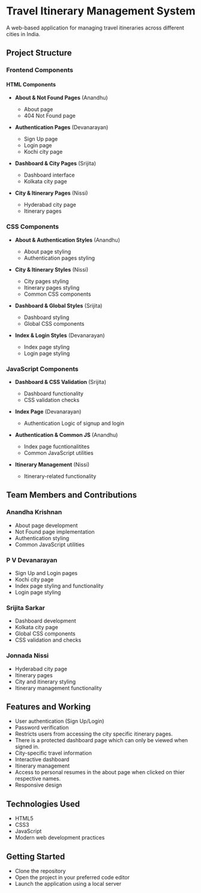 # Travel Itinerary Management System
A web-based application for managing travel itineraries across different cities in India.

## Project Structure
### Frontend Components
#### HTML Components
- **About & Not Found Pages** (Anandhu)

    - About page
    - 404 Not Found page
  
- **Authentication Pages** (Devanarayan)

    - Sign Up page
    - Login page
    - Kochi city page
  
- **Dashboard & City Pages** (Srijita)

    - Dashboard interface
    - Kolkata city page
- **City & Itinerary Pages** (Nissi)

    - Hyderabad city page
    - Itinerary pages

### CSS Components
- **About & Authentication Styles** (Anandhu)

    - About page styling
    - Authentication pages styling

- **City & Itinerary Styles** (Nissi)

    - City pages styling
    - Itinerary pages styling
    - Common CSS components

- **Dashboard & Global Styles** (Srijita)

    - Dashboard styling
    - Global CSS components
  
- **Index & Login Styles** (Devanarayan)

    - Index page styling
    - Login page styling

### JavaScript Components
- **Dashboard & CSS Validation** (Srijita)

    - Dashboard functionality
    - CSS validation checks

- **Index Page** (Devanarayan)
    - Authentication Logic of signup and login

- **Authentication & Common JS** (Anandhu)

    - Index page fucntionalitites
    - Common JavaScript utilities

- **Itinerary Management** (Nissi)

    - Itinerary-related functionality
  
## Team Members and Contributions
### Anandha Krishnan
- About page development
- Not Found page implementation
- Authentication styling
- Common JavaScript utilities

### P V Devanarayan
- Sign Up and Login pages
- Kochi city page
- Index page styling and functionality
- Login page styling

### Srijita Sarkar
- Dashboard development
- Kolkata city page
- Global CSS components
- CSS validation and checks

### Jonnada Nissi
- Hyderabad city page
- Itinerary pages
- City and itinerary styling
- Itinerary management functionality

##  Features and Working 
- User authentication (Sign Up/Login)
- Password verification
- Restricts users from accessing the city specific itinerary pages.
- There is a protected dashboard page which can only be viewed when signed in.
- City-specific travel information
- Interactive dashboard
- Itinerary management
- Access to personal resumes in the about page when clicked on thier respective names.
- Responsive design

## Technologies Used
- HTML5
- CSS3
- JavaScript
- Modern web development practices

## Getting Started
- Clone the repository
- Open the project in your preferred code editor
- Launch the application using a local server


